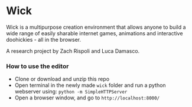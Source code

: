 # Wick

Wick is a multipurpose creation environment that allows anyone to build a wide range of easily sharable internet games, animations and interactive doohickies - all in the browser.  

A research project by Zach Rispoli and Luca Damasco. 

### How to use the editor
* Clone or download and unzip this repo
* Open terminal in the newly made `wick` folder and run a python webserver using: `python -m SimpleHTTPServer`
* Open a browser window, and go to `http://localhost:8000/`
